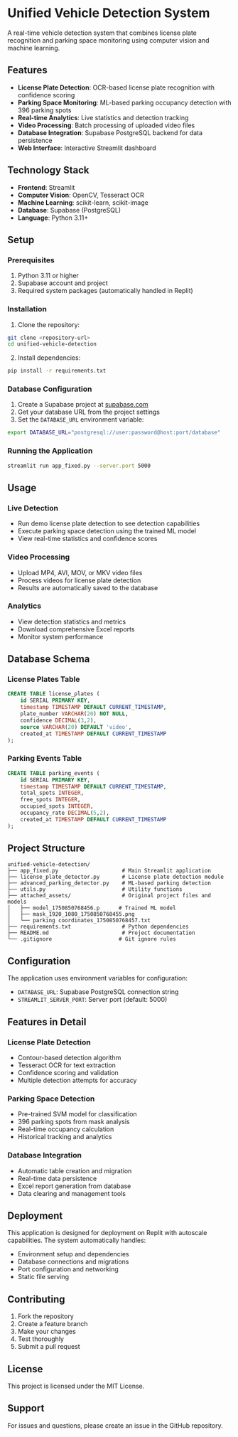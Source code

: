 # Unified Vehicle Detection System

A real-time vehicle detection system that combines license plate recognition and parking space monitoring using computer vision and machine learning.

## Features

- **License Plate Detection**: OCR-based license plate recognition with confidence scoring
- **Parking Space Monitoring**: ML-based parking occupancy detection with 396 parking spots
- **Real-time Analytics**: Live statistics and detection tracking
- **Video Processing**: Batch processing of uploaded video files
- **Database Integration**: Supabase PostgreSQL backend for data persistence
- **Web Interface**: Interactive Streamlit dashboard

## Technology Stack

- **Frontend**: Streamlit
- **Computer Vision**: OpenCV, Tesseract OCR
- **Machine Learning**: scikit-learn, scikit-image
- **Database**: Supabase (PostgreSQL)
- **Language**: Python 3.11+

## Setup

### Prerequisites

1. Python 3.11 or higher
2. Supabase account and project
3. Required system packages (automatically handled in Replit)

### Installation

1. Clone the repository:
```bash
git clone <repository-url>
cd unified-vehicle-detection
```

2. Install dependencies:
```bash
pip install -r requirements.txt
```

### Database Configuration

1. Create a Supabase project at [supabase.com](https://supabase.com)
2. Get your database URL from the project settings
3. Set the `DATABASE_URL` environment variable:
```bash
export DATABASE_URL="postgresql://user:password@host:port/database"
```

### Running the Application

```bash
streamlit run app_fixed.py --server.port 5000
```

## Usage

### Live Detection
- Run demo license plate detection to see detection capabilities
- Execute parking space detection using the trained ML model
- View real-time statistics and confidence scores

### Video Processing
- Upload MP4, AVI, MOV, or MKV video files
- Process videos for license plate detection
- Results are automatically saved to the database

### Analytics
- View detection statistics and metrics
- Download comprehensive Excel reports
- Monitor system performance

## Database Schema

### License Plates Table
```sql
CREATE TABLE license_plates (
    id SERIAL PRIMARY KEY,
    timestamp TIMESTAMP DEFAULT CURRENT_TIMESTAMP,
    plate_number VARCHAR(20) NOT NULL,
    confidence DECIMAL(3,2),
    source VARCHAR(20) DEFAULT 'video',
    created_at TIMESTAMP DEFAULT CURRENT_TIMESTAMP
);
```

### Parking Events Table
```sql
CREATE TABLE parking_events (
    id SERIAL PRIMARY KEY,
    timestamp TIMESTAMP DEFAULT CURRENT_TIMESTAMP,
    total_spots INTEGER,
    free_spots INTEGER,
    occupied_spots INTEGER,
    occupancy_rate DECIMAL(5,2),
    created_at TIMESTAMP DEFAULT CURRENT_TIMESTAMP
);
```

## Project Structure

```
unified-vehicle-detection/
├── app_fixed.py                    # Main Streamlit application
├── license_plate_detector.py       # License plate detection module
├── advanced_parking_detector.py    # ML-based parking detection
├── utils.py                        # Utility functions
├── attached_assets/                # Original project files and models
│   ├── model_1750850768456.p      # Trained ML model
│   ├── mask_1920_1080_1750850768455.png
│   └── parking coordinates_1750850768457.txt
├── requirements.txt                # Python dependencies
├── README.md                       # Project documentation
└── .gitignore                     # Git ignore rules
```

## Configuration

The application uses environment variables for configuration:

- `DATABASE_URL`: Supabase PostgreSQL connection string
- `STREAMLIT_SERVER_PORT`: Server port (default: 5000)

## Features in Detail

### License Plate Detection
- Contour-based detection algorithm
- Tesseract OCR for text extraction
- Confidence scoring and validation
- Multiple detection attempts for accuracy

### Parking Space Detection
- Pre-trained SVM model for classification
- 396 parking spots from mask analysis
- Real-time occupancy calculation
- Historical tracking and analytics

### Database Integration
- Automatic table creation and migration
- Real-time data persistence
- Excel report generation from database
- Data clearing and management tools

## Deployment

This application is designed for deployment on Replit with autoscale capabilities. The system automatically handles:

- Environment setup and dependencies
- Database connections and migrations
- Port configuration and networking
- Static file serving

## Contributing

1. Fork the repository
2. Create a feature branch
3. Make your changes
4. Test thoroughly
5. Submit a pull request

## License

This project is licensed under the MIT License.

## Support

For issues and questions, please create an issue in the GitHub repository.